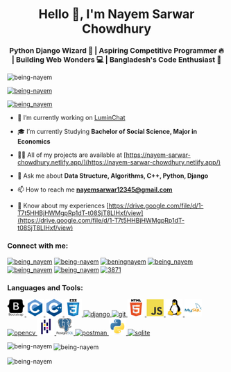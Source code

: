 <h1 align="center">Hello 👋, I'm Nayem Sarwar Chowdhury</h1>
<h3 align="center">Python Django Wizard 🐍 | Aspiring Competitive Programmer 🔥 | Building Web Wonders 💻 | Bangladesh's Code Enthusiast 🚀</h3>

<p align="left"> <img src="https://komarev.com/ghpvc/?username=being-nayem&label=Profile%20views&color=0e75b6&style=flat" alt="being-nayem" /> </p>

<p align="left"> <a href="https://github.com/ryo-ma/github-profile-trophy"><img src="https://github-profile-trophy.vercel.app/?username=being-nayem" alt="being-nayem" /></a> </p>

<p align="left"> <a href="https://twitter.com/being_nayem" target="blank"><img src="https://img.shields.io/twitter/follow/being_nayem?logo=twitter&style=for-the-badge" alt="being_nayem" /></a> </p>

- 🔭 I’m currently working on [LuminChat](https://github.com/antarnath/LuminChat)

- 🎓 I’m currently Studying **Bachelor of Social Science, Major in Economics**

- 👨‍💻 All of my projects are available at [https://nayem-sarwar-chowdhury.netlify.app/](https://nayem-sarwar-chowdhury.netlify.app/)

- 💬 Ask me about **Data Structure, Algorithms, C++, Python, Django**

- 📫 How to reach me **nayemsarwar12345@gmail.com**

- 📄 Know about my experiences [https://drive.google.com/file/d/1-T7t5HHBjHWMgpRp1dT-t08SjT8LIHxf/view](https://drive.google.com/file/d/1-T7t5HHBjHWMgpRp1dT-t08SjT8LIHxf/view)

<h3 align="left">Connect with me:</h3>
<p align="left">
<a href="https://twitter.com/being_nayem" target="blank"><img align="center" src="https://raw.githubusercontent.com/rahuldkjain/github-profile-readme-generator/master/src/images/icons/Social/twitter.svg" alt="being_nayem" height="30" width="40" /></a>
<a href="https://linkedin.com/in/being-nayem" target="blank"><img align="center" src="https://raw.githubusercontent.com/rahuldkjain/github-profile-readme-generator/master/src/images/icons/Social/linked-in-alt.svg" alt="being-nayem" height="30" width="40" /></a>
<a href="https://fb.com/beningnayem" target="blank"><img align="center" src="https://raw.githubusercontent.com/rahuldkjain/github-profile-readme-generator/master/src/images/icons/Social/facebook.svg" alt="beningnayem" height="30" width="40" /></a>
<a href="https://instagram.com/being_nayem" target="blank"><img align="center" src="https://raw.githubusercontent.com/rahuldkjain/github-profile-readme-generator/master/src/images/icons/Social/instagram.svg" alt="being_nayem" height="30" width="40" /></a>
<a href="https://codeforces.com/profile/being_nayem" target="blank"><img align="center" src="https://raw.githubusercontent.com/rahuldkjain/github-profile-readme-generator/master/src/images/icons/Social/codeforces.svg" alt="being_nayem" height="30" width="40" /></a>
<a href="https://www.leetcode.com/being_nayem" target="blank"><img align="center" src="https://raw.githubusercontent.com/rahuldkjain/github-profile-readme-generator/master/src/images/icons/Social/leet-code.svg" alt="being_nayem" height="30" width="40" /></a>
<a href="https://discord.gg/3871" target="blank"><img align="center" src="https://raw.githubusercontent.com/rahuldkjain/github-profile-readme-generator/master/src/images/icons/Social/discord.svg" alt="3871" height="30" width="40" /></a>
</p>

<h3 align="left">Languages and Tools:</h3>
<p align="left"> <a href="https://getbootstrap.com" target="_blank" rel="noreferrer"> <img src="https://raw.githubusercontent.com/devicons/devicon/master/icons/bootstrap/bootstrap-plain-wordmark.svg" alt="bootstrap" width="40" height="40"/> </a> <a href="https://www.cprogramming.com/" target="_blank" rel="noreferrer"> <img src="https://raw.githubusercontent.com/devicons/devicon/master/icons/c/c-original.svg" alt="c" width="40" height="40"/> </a> <a href="https://www.w3schools.com/cpp/" target="_blank" rel="noreferrer"> <img src="https://raw.githubusercontent.com/devicons/devicon/master/icons/cplusplus/cplusplus-original.svg" alt="cplusplus" width="40" height="40"/> </a> <a href="https://www.w3schools.com/css/" target="_blank" rel="noreferrer"> <img src="https://raw.githubusercontent.com/devicons/devicon/master/icons/css3/css3-original-wordmark.svg" alt="css3" width="40" height="40"/> </a> <a href="https://www.djangoproject.com/" target="_blank" rel="noreferrer"> <img src="https://cdn.worldvectorlogo.com/logos/django.svg" alt="django" width="40" height="40"/> </a> <a href="https://git-scm.com/" target="_blank" rel="noreferrer"> <img src="https://www.vectorlogo.zone/logos/git-scm/git-scm-icon.svg" alt="git" width="40" height="40"/> </a> <a href="https://www.w3.org/html/" target="_blank" rel="noreferrer"> <img src="https://raw.githubusercontent.com/devicons/devicon/master/icons/html5/html5-original-wordmark.svg" alt="html5" width="40" height="40"/> </a> <a href="https://developer.mozilla.org/en-US/docs/Web/JavaScript" target="_blank" rel="noreferrer"> <img src="https://raw.githubusercontent.com/devicons/devicon/master/icons/javascript/javascript-original.svg" alt="javascript" width="40" height="40"/> </a> <a href="https://www.linux.org/" target="_blank" rel="noreferrer"> <img src="https://raw.githubusercontent.com/devicons/devicon/master/icons/linux/linux-original.svg" alt="linux" width="40" height="40"/> </a> <a href="https://www.mysql.com/" target="_blank" rel="noreferrer"> <img src="https://raw.githubusercontent.com/devicons/devicon/master/icons/mysql/mysql-original-wordmark.svg" alt="mysql" width="40" height="40"/> </a> <a href="https://opencv.org/" target="_blank" rel="noreferrer"> <img src="https://www.vectorlogo.zone/logos/opencv/opencv-icon.svg" alt="opencv" width="40" height="40"/> </a> <a href="https://pandas.pydata.org/" target="_blank" rel="noreferrer"> <img src="https://raw.githubusercontent.com/devicons/devicon/2ae2a900d2f041da66e950e4d48052658d850630/icons/pandas/pandas-original.svg" alt="pandas" width="40" height="40"/> </a> <a href="https://www.postgresql.org" target="_blank" rel="noreferrer"> <img src="https://raw.githubusercontent.com/devicons/devicon/master/icons/postgresql/postgresql-original-wordmark.svg" alt="postgresql" width="40" height="40"/> </a> <a href="https://postman.com" target="_blank" rel="noreferrer"> <img src="https://www.vectorlogo.zone/logos/getpostman/getpostman-icon.svg" alt="postman" width="40" height="40"/> </a> <a href="https://www.python.org" target="_blank" rel="noreferrer"> <img src="https://raw.githubusercontent.com/devicons/devicon/master/icons/python/python-original.svg" alt="python" width="40" height="40"/> </a> <a href="https://www.sqlite.org/" target="_blank" rel="noreferrer"> <img src="https://www.vectorlogo.zone/logos/sqlite/sqlite-icon.svg" alt="sqlite" width="40" height="40"/> </a> </p>

<p><img align="left" src="https://github-readme-stats.vercel.app/api/top-langs?username=being-nayem&show_icons=true&locale=en&layout=compact" alt="being-nayem" /></p>

<p>&nbsp;<img align="center" src="https://github-readme-stats.vercel.app/api?username=being-nayem&show_icons=true&locale=en" alt="being-nayem" /></p>

<p><img align="center" src="https://github-readme-streak-stats.herokuapp.com/?user=being-nayem&" alt="being-nayem" /></p>
